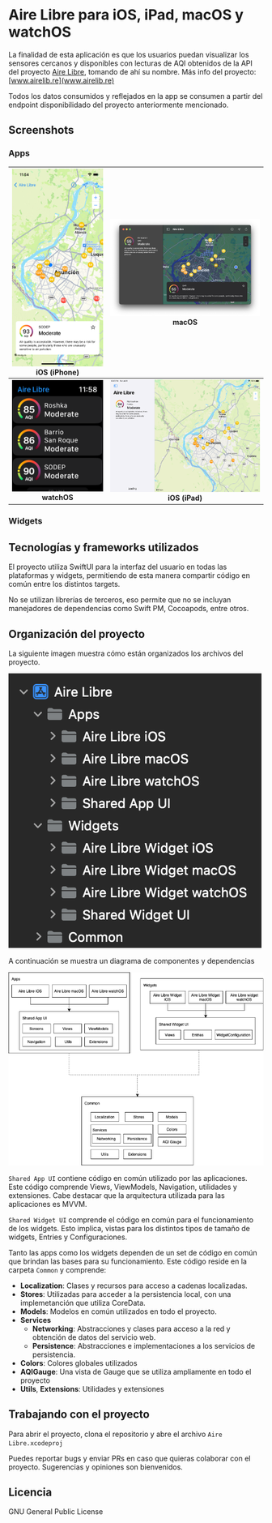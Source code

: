 # Aire Libre para iOS, iPad, macOS y watchOS

La finalidad de esta aplicación es que los usuarios puedan visualizar los sensores cercanos y disponibles con lecturas de AQI obtenidos de la API del proyecto [Aire Libre](https://github.com/melizeche/AireLibre), tomando de ahí su nombre. Más info del proyecto: [www.airelib.re](www.airelib.re)

Todos los datos consumidos y reflejados en la app se consumen a partir del endpoint disponibilidado del proyecto anteriormente mencionado.

## Screenshots

### Apps

| ![iPhone](readme_files/ss_iphone.png)  **iOS (iPhone)** | ![](readme_files/ss_mac.png) **macOS** |
| :---: | :--: |
| ![](readme_files/ss_watch.png)  **watchOS** | ![](readme_files/ss_ipad.png) **iOS (iPad)** |



### Widgets


## Tecnologías y frameworks utilizados
El proyecto utiliza SwiftUI para la interfaz del usuario en todas las plataformas y widgets, permitiendo de esta manera compartir código en común entre los distintos targets. 

No se utilizan librerías de terceros, eso permite que no se incluyan manejadores de dependencias como Swift PM, Cocoapods, entre otros.

## Organización del proyecto

La siguiente imagen muestra cómo están organizados los archivos del proyecto.

![](readme_files/project_structure.png)

A continuación se muestra un diagrama de componentes y dependencias

![](readme_files/dependency_diagram.png)


`Shared App UI` contiene código en común utilizado por las aplicaciones. Este código comprende Views, ViewModels, Navigation, utilidades y extensiones. Cabe destacar que la arquitectura utilizada para las aplicaciones es MVVM.

`Shared Widget UI` comprende el código en común para el funcionamiento de los widgets. Esto implica, vistas para los distintos tipos de tamaño de widgets, Entries y Configuraciones.

Tanto las apps como los widgets dependen de un set de código en común que brindan las bases para su funcionamiento. Este código reside en la carpeta `Common` y comprende:

* **Localization**: Clases y recursos para acceso a cadenas localizadas.
* **Stores**: Utilizadas para acceder a la persistencia local, con una implemetanción que utiliza CoreData.
* **Models**: Modelos en común utilizados en todo el proyecto.
* **Services**
    * **Networking**: Abstracciones y clases para acceso a la red y obtención de datos del servicio web.
    * **Persistence**: Abstracciones e implementaciones a los servicios de persistencia.
* **Colors**: Colores globales utilizados
* **AQIGauge**: Una vista de Gauge que se utiliza ampliamente en todo el proyecto
* **Utils**, **Extensions**: Utilidades y extensiones

## Trabajando con el proyecto

Para abrir el proyecto, clona el repositorio y abre el archivo `Aire Libre.xcodeproj`

Puedes reportar bugs y enviar PRs en caso que quieras colaborar con el proyecto. Sugerencias y opiniones son bienvenidos.

## Licencia
GNU General Public License